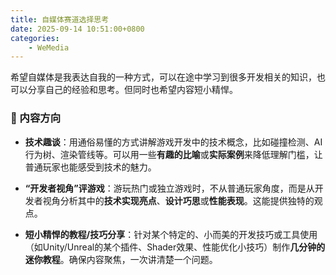```yaml
---
title: 自媒体赛道选择思考
date: 2025-09-14 10:51:00+0800
categories:
    - WeMedia
---
```


希望自媒体是我表达自我的一种方式，可以在途中学习到很多开发相关的知识，也可以分享自己的经验和思考。但同时也希望内容短小精悍。

### 🎯 内容方向

* **技术趣谈**：用通俗易懂的方式讲解游戏开发中的技术概念，比如碰撞检测、AI行为树、渲染管线等。可以用一些**有趣的比喻**或**实际案例**来降低理解门槛，让普通玩家也能感受到技术的魅力。

* **“开发者视角”评游戏**：游玩热门或独立游戏时，不从普通玩家角度，而是从开发者视角分析其中的**技术实现亮点**、**设计巧思**或**性能表现**。这能提供独特的观点。

* **短小精悍的教程/技巧分享**：针对某个特定的、小而美的开发技巧或工具使用（如Unity/Unreal的某个插件、Shader效果、性能优化小技巧）制作**几分钟的迷你教程**。确保内容聚焦，一次讲清楚一个问题。
